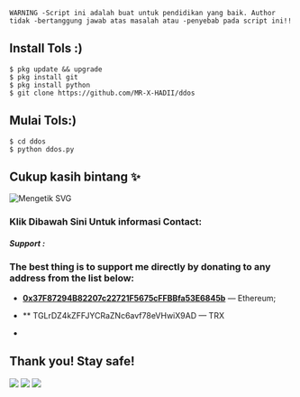 ```
WARNING -Script ini adalah buat untuk pendidikan yang baik. Author tidak -bertanggung jawab atas masalah atau -penyebab pada script ini!!
```

##   Install Tols :)
```
$ pkg update && upgrade  
$ pkg install git
$ pkg install python 
$ git clone https://github.com/MR-X-HADII/ddos
```
##   Mulai Tols:)
```
$ cd ddos
$ python ddos.py
```
## Cukup kasih bintang ✨ 
![Mengetik SVG](https://readme-typing-svg.herokuapp.com?lines=Selamat+Bersenang-senang....!+) 
<h3 align="left">Klik Dibawah Sini Untuk informasi Contact:</h3>

##### Support :

### The best thing is to support me directly by donating to any address from the list below:


- **[0x37F87294B82207c22721F5675cFFBBfa53E6845b](https://etherscan.io/address/0x37F87294B82207c22721F5675cFFBBfa53E6845b)** — Ethereum;

- **
TGLrDZ4kZFFJYCRaZNc6avf78eVHwiX9AD
 — TRX
- 

## **Thank you! Stay safe!**


[![](https://img.shields.io/badge/Github-black?logo=Github&logoColor=black&labelColor=white)](https://github.com/MR-X-HADII)
[![](https://img.shields.io/badge/Facebook-blue?logo=Facebook&logoColor=blue&labelColor=white)](https://www.facebook.com/profile.php?id=100054222010368)
[![](https://img.shields.io/badge/Whatsapp-CHAT-red?logo=Whatsapp&logoColor=Brightgreen&labelColor=white)](https://wa.me/6285362211672?text=Assalamualikum+bang+hadi)

